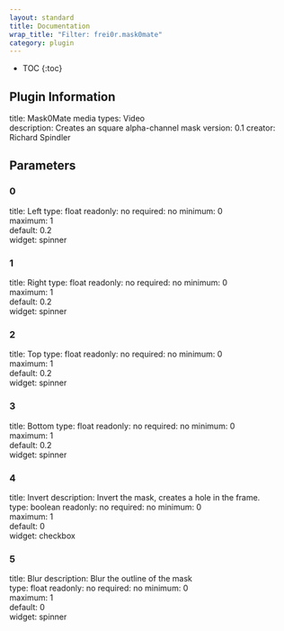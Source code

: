 ```yaml
---
layout: standard
title: Documentation
wrap_title: "Filter: frei0r.mask0mate"
category: plugin
---
```

* TOC
{:toc}

## Plugin Information

title: Mask0Mate
media types:
Video  
description: Creates an square alpha-channel mask
version: 0.1
creator: Richard Spindler

## Parameters

### 0

title: Left  type: float
readonly: no
required: no
minimum: 0  
maximum: 1  
default: 0.2  
widget: spinner  

### 1

title: Right  type: float
readonly: no
required: no
minimum: 0  
maximum: 1  
default: 0.2  
widget: spinner  

### 2

title: Top  type: float
readonly: no
required: no
minimum: 0  
maximum: 1  
default: 0.2  
widget: spinner  

### 3

title: Bottom  type: float
readonly: no
required: no
minimum: 0  
maximum: 1  
default: 0.2  
widget: spinner  

### 4

title: Invert  description:
Invert the mask, creates a hole in the frame.  
type: boolean
readonly: no
required: no
minimum: 0  
maximum: 1  
default: 0  
widget: checkbox  

### 5

title: Blur  description:
Blur the outline of the mask  
type: float
readonly: no
required: no
minimum: 0  
maximum: 1  
default: 0  
widget: spinner  

